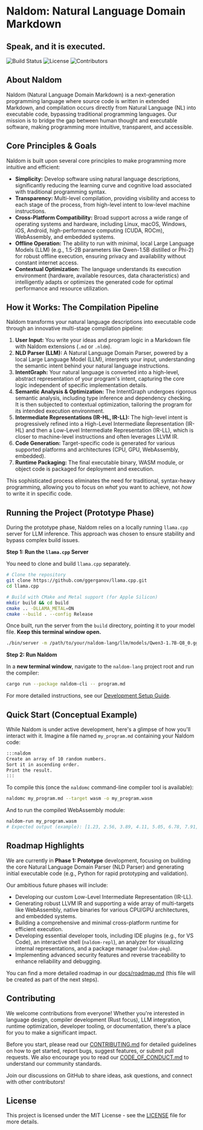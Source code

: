 # Naldom: Natural Language Domain Markdown

## Speak, and it is executed.

<!-- Placeholder for future badges -->
![Build Status](https://img.shields.io/badge/build-passing-brightgreen)
![License](https://img.shields.io/badge/license-MIT-blue)
![Contributors](https://img.shields.io/github/contributors/ADanMan/naldom-lang)

## About Naldom

Naldom (Natural Language Domain Markdown) is a next-generation programming language where source code is written in extended Markdown, and compilation occurs directly from Natural Language (NL) into executable code, bypassing traditional programming languages. Our mission is to bridge the gap between human thought and executable software, making programming more intuitive, transparent, and accessible.

## Core Principles & Goals

Naldom is built upon several core principles to make programming more intuitive and efficient:

*   **Simplicity:** Develop software using natural language descriptions, significantly reducing the learning curve and cognitive load associated with traditional programming syntax.
*   **Transparency:** Multi-level compilation, providing visibility and access to each stage of the process, from high-level intent to low-level machine instructions.
*   **Cross-Platform Compatibility:** Broad support across a wide range of operating systems and hardware, including Linux, macOS, Windows, iOS, Android, high-performance computing (CUDA, ROCm), WebAssembly, and embedded systems.
*   **Offline Operation:** The ability to run with minimal, local Large Language Models (LLM) (e.g., 1.5-2B parameters like Qwen-1.5B distilled or Phi-2) for robust offline execution, ensuring privacy and availability without constant internet access.
*   **Contextual Optimization:** The language understands its execution environment (hardware, available resources, data characteristics) and intelligently adapts or optimizes the generated code for optimal performance and resource utilization.

## How it Works: The Compilation Pipeline

Naldom transforms your natural language descriptions into executable code through an innovative multi-stage compilation pipeline:

1.  **User Input:** You write your ideas and program logic in a Markdown file with Naldom extensions (`.md` or `.nldm`).
2.  **NLD Parser (LLM):** A Natural Language Domain Parser, powered by a local Large Language Model (LLM), interprets your input, understanding the semantic intent behind your natural language instructions.
3.  **IntentGraph:** Your natural language is converted into a high-level, abstract representation of your program's intent, capturing the core logic independent of specific implementation details.
4.  **Semantic Analysis & Optimization:** The IntentGraph undergoes rigorous semantic analysis, including type inference and dependency checking. It is then subjected to contextual optimization, tailoring the program for its intended execution environment.
5.  **Intermediate Representations (IR-HL, IR-LL):** The high-level intent is progressively refined into a High-Level Intermediate Representation (IR-HL) and then a Low-Level Intermediate Representation (IR-LL), which is closer to machine-level instructions and often leverages LLVM IR.
6.  **Code Generation:** Target-specific code is generated for various supported platforms and architectures (CPU, GPU, WebAssembly, embedded).
7.  **Runtime Packaging:** The final executable binary, WASM module, or object code is packaged for deployment and execution.

This sophisticated process eliminates the need for traditional, syntax-heavy programming, allowing you to focus on *what* you want to achieve, not *how* to write it in specific code.

## Running the Project (Prototype Phase)

During the prototype phase, Naldom relies on a locally running `llama.cpp` server for LLM inference. This approach was chosen to ensure stability and bypass complex build issues.

**Step 1: Run the `llama.cpp` Server**

You need to clone and build `llama.cpp` separately.

```bash
# Clone the repository
git clone https://github.com/ggerganov/llama.cpp.git
cd llama.cpp

# Build with CMake and Metal support (for Apple Silicon)
mkdir build && cd build
cmake .. -DLLAMA_METAL=ON
cmake --build . --config Release
```

Once built, run the server from the `build` directory, pointing it to your model file. **Keep this terminal window open.**

```bash
./bin/server -m /path/to/your/naldom-lang/llm/models/Qwen3-1.7B-Q8_0.gguf --host 127.0.0.1 --port 8080 -c 4096 -ngl 32
```

**Step 2: Run Naldom**

In a **new terminal window**, navigate to the `naldom-lang` project root and run the compiler:

```bash
cargo run --package naldom-cli -- program.md
```

For more detailed instructions, see our [Development Setup Guide](docs/development-setup/llm-server-setup.md).

## Quick Start (Conceptual Example)

While Naldom is under active development, here's a glimpse of how you'll interact with it. Imagine a file named `my_program.md` containing your Naldom code:

```markdown
:::naldom
Create an array of 10 random numbers.
Sort it in ascending order.
Print the result.
:::
```

To compile this (once the `naldomc` command-line compiler tool is available):

```bash
naldomc my_program.md --target wasm -o my_program.wasm
```

And to run the compiled WebAssembly module:

```bash
naldom-run my_program.wasm
# Expected output (example): [1.23, 2.56, 3.89, 4.11, 5.05, 6.78, 7.91, 8.22, 9.45, 10.00]
```

## Roadmap Highlights

We are currently in **Phase 1: Prototype** development, focusing on building the core Natural Language Domain Parser (NLD Parser) and generating initial executable code (e.g., Python for rapid prototyping and validation).

Our ambitious future phases will include:
*   Developing our custom Low-Level Intermediate Representation (IR-LL).
*   Generating robust LLVM IR and supporting a wide array of multi-targets like WebAssembly, native binaries for various CPU/GPU architectures, and embedded systems.
*   Building a comprehensive and minimal cross-platform runtime for efficient execution.
*   Developing essential developer tools, including IDE plugins (e.g., for VS Code), an interactive shell (`naldom-repl`), an analyzer for visualizing internal representations, and a package manager (`naldom-pkg`).
*   Implementing advanced security features and reverse traceability to enhance reliability and debugging.

You can find a more detailed roadmap in our [docs/roadmap.md](docs/roadmap.md) (this file will be created as part of the next steps).

## Contributing

We welcome contributions from everyone! Whether you're interested in language design, compiler development (Rust focus), LLM integration, runtime optimization, developer tooling, or documentation, there's a place for you to make a significant impact.

Before you start, please read our [CONTRIBUTING.md](CONTRIBUTING.md) for detailed guidelines on how to get started, report bugs, suggest features, or submit pull requests. We also encourage you to read our [CODE_OF_CONDUCT.md](CODE_OF_CONDUCT.md) to understand our community standards.

Join our discussions on GitHub to share ideas, ask questions, and connect with other contributors!

## License

This project is licensed under the MIT License - see the [LICENSE](LICENSE) file for more details.
